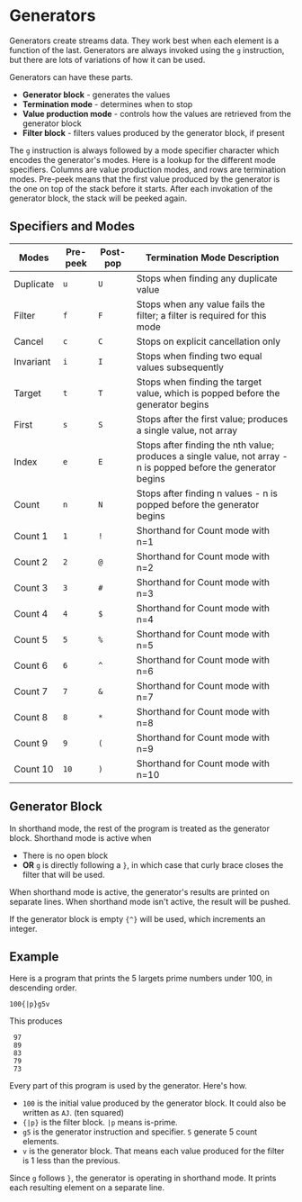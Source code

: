 # Generators
Generators create streams data.  They work best when each element is a function of the last.  Generators are always invoked using the `g` instruction, but there are lots of variations of how it can be used.

Generators can have these parts.

 * **Generator block** - generates the values
 * **Termination mode** - determines when to stop
 * **Value production mode** - controls how the values are retrieved from the generator block
 * **Filter block** - filters values produced by the generator block, if present

The `g` instruction is always followed by a mode specifier character which encodes the generator's modes.  Here is a lookup for the different mode specifiers.  Columns are value production modes, and rows are termination modes.  Pre-peek means that the first value produced by the generator is the one on top of the stack before it starts.  After each invokation of the generator block, the stack will be peeked again.

## Specifiers and Modes
Modes    	|Pre-peek	|Post-pop	|Termination Mode Description
---      	|---     	|---     	|---
Duplicate	|`u`     	|`U`     	|Stops when finding any duplicate value
Filter   	|`f`     	|`F`     	|Stops when any value fails the filter; a filter is required for this mode
Cancel   	|`c`     	|`C`     	|Stops on explicit cancellation only
Invariant	|`i`     	|`I`     	|Stops when finding two equal values subsequently
Target   	|`t`     	|`T`     	|Stops when finding the target value, which is popped before the generator begins
First    	|`s`     	|`S`     	|Stops after the first value;  produces a single value, not array
Index    	|`e`     	|`E`     	|Stops after finding the nth value;  produces a single value, not array - n is popped before the generator begins
Count    	|`n`     	|`N`     	|Stops after finding n values - n is popped before the generator begins
Count 1  	|`1`     	|`!`     	|Shorthand for Count mode with n=1
Count 2  	|`2`     	|`@`     	|Shorthand for Count mode with n=2
Count 3  	|`3`     	|`#`     	|Shorthand for Count mode with n=3
Count 4  	|`4`     	|`$`     	|Shorthand for Count mode with n=4
Count 5  	|`5`     	|`%`     	|Shorthand for Count mode with n=5
Count 6  	|`6`     	|`^`     	|Shorthand for Count mode with n=6
Count 7  	|`7`     	|`&`     	|Shorthand for Count mode with n=7
Count 8  	|`8`     	|`*`     	|Shorthand for Count mode with n=8
Count 9  	|`9`     	|`(`     	|Shorthand for Count mode with n=9
Count 10 	|`10`    	|`)`     	|Shorthand for Count mode with n=10

## Generator Block
In shorthand mode, the rest of the program is treated as the generator block.  Shorthand mode is active when

 * There is no open block
 * **OR** `g` is directly following a `}`, in which case that curly brace closes the filter that will be used.

When shorthand mode is active, the generator's results are printed on separate lines.  When shorthand mode isn't active, the result will be pushed.

If the generator block is empty `{^}` will be used, which increments an integer.

## Example

Here is a program that prints the 5 largets prime numbers under 100, in descending order.

    100{|p}g5v

This produces

     97
     89
     83
     79
     73

Every part of this program is used by the generator.  Here's how.

 * `100` is the initial value produced by the generator block.  It could also be written as `AJ`. (ten squared)
 * `{|p}` is the filter block. `|p` means is-prime.
 * `g5` is the generator instruction and specifier.  `5` generate 5 count elements.
 * `v` is the generator block.  That means each value produced for the filter is 1 less than the previous.

Since `g` follows `}`, the generator is operating in shorthand mode.  It prints each resulting element on a separate line.


